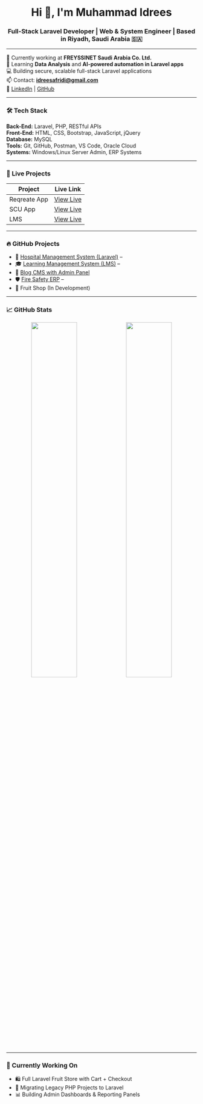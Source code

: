 <h1 align="center">Hi 👋, I'm Muhammad Idrees</h1>
<h3 align="center">Full-Stack Laravel Developer | Web & System Engineer | Based in Riyadh, Saudi Arabia 🇸🇦</h3>

---

🔭 Currently working at **FREYSSINET Saudi Arabia Co. Ltd.**  
🌱 Learning **Data Analysis** and **AI-powered automation in Laravel apps**  
💻 Building secure, scalable full-stack Laravel applications  
📫 Contact: **idreesafridi@gmail.com**  
🔗 [LinkedIn](https://www.linkedin.com/in/idrees-khan-afridi/) | [GitHub](https://github.com/idreesafridi)

---

### 🛠️ Tech Stack

**Back-End:** Laravel, PHP, RESTful APIs  
**Front-End:** HTML, CSS, Bootstrap, JavaScript, jQuery  
**Database:** MySQL  
**Tools:** Git, GitHub, Postman, VS Code, Oracle Cloud  
**Systems:** Windows/Linux Server Admin, ERP Systems  

---

### 🚀 Live Projects

| Project | Live Link |
|-------------|----------------------|
| Reqreate App | [View Live](https://reqreate-be.thebackendprojects.com/) 
| SCU App | [View Live](https://scu.thebackendprojects.com/) 
| LMS | [View Live](https://lms.thebackendprojects.com/) 

---

### 🔥 GitHub Projects

- 🏥 [Hospital Management System (Laravel)](https://github.com/idreesafridi/hms-laravel) – 
- 🎓 [Learning Management System (LMS)](https://github.com/idreesafridi/lms-laravel) – 
- 💼 [Blog CMS with Admin Panel](https://github.com/idreesafridi/blog-cms)
- 🛡️ [Fire Safety ERP](https://github.com/idreesafridi/fire-safety) – 
- 🛒 Fruit Shop (In Development)

---

### 📈 GitHub Stats

<p align="center">
  <img src="https://github-readme-stats.vercel.app/api?username=idreesafridi&show_icons=true&theme=tokyonight" width="49%" />
  <img src="https://github-readme-streak-stats.herokuapp.com/?user=idreesafridi&theme=tokyonight" width="49%" />
</p>

---

### 🧠 Currently Working On

- 🛍️ Full Laravel Fruit Store with Cart + Checkout  
- 🔄 Migrating Legacy PHP Projects to Laravel  
- 📊 Building Admin Dashboards & Reporting Panels  
